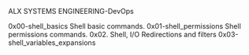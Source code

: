 ALX SYSTEMS ENGINEERING-DevOps

0x00-shell_basics Shell basic commands.
0x01-shell_permissions Shell permissions commands.
0x02. Shell, I/O Redirections and filters
0x03-shell_variables_expansions
